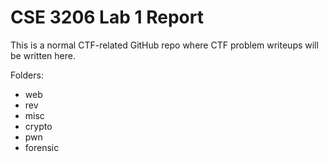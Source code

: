 # CSE 3206 Lab 1 Report

This is a normal CTF-related GitHub repo where CTF problem writeups will be written here.

Folders:
- web
- rev
- misc
- crypto
- pwn
- forensic
